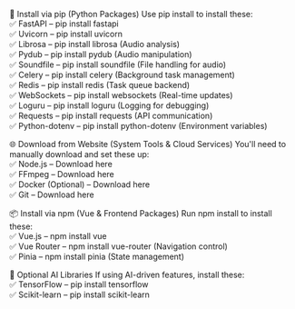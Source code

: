📜 Install via pip (Python Packages)
Use pip install <package> to install these:   
✅ FastAPI – pip install fastapi  
✅ Uvicorn – pip install uvicorn  
✅ Librosa – pip install librosa (Audio analysis)  
✅ Pydub – pip install pydub (Audio manipulation)  
✅ Soundfile – pip install soundfile (File handling for audio)  
✅ Celery – pip install celery (Background task management)  
✅ Redis – pip install redis (Task queue backend)  
✅ WebSockets – pip install websockets (Real-time updates)  
✅ Loguru – pip install loguru (Logging for debugging)  
✅ Requests – pip install requests (API communication)  
✅ Python-dotenv – pip install python-dotenv (Environment variables)  

🌐 Download from Website (System Tools & Cloud Services)
You'll need to manually download and set these up:   
✅ Node.js – Download here  
✅ FFmpeg – Download here  
✅ Docker (Optional) – Download here  
✅ Git – Download here  

📦 Install via npm (Vue & Frontend Packages)
Run npm install <package> to install these:  
✅ Vue.js – npm install vue  
✅ Vue Router – npm install vue-router (Navigation control)  
✅ Pinia – npm install pinia (State management)  

🔬 Optional AI Libraries
If using AI-driven features, install these:  
✅ TensorFlow – pip install tensorflow  
✅ Scikit-learn – pip install scikit-learn  


